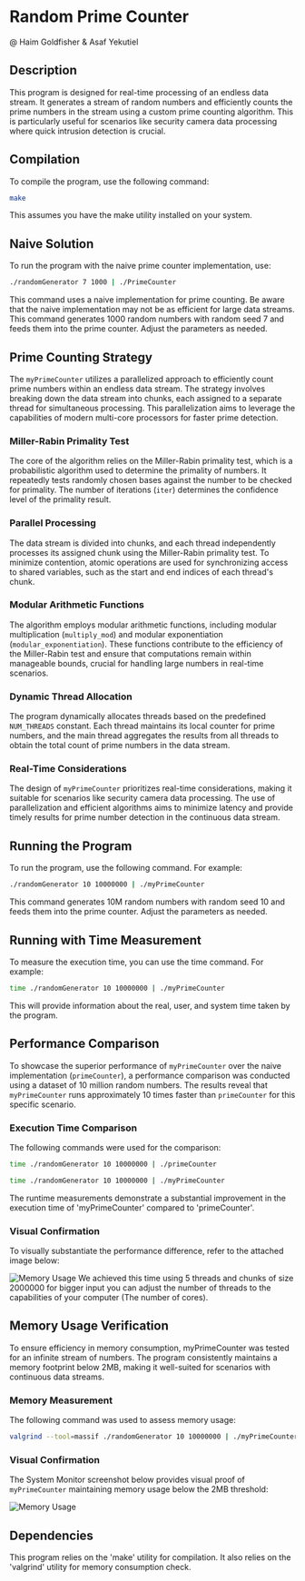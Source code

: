 # Random Prime Counter

@ Haim Goldfisher & Asaf Yekutiel

## Description

This program is designed for real-time processing of an endless data stream. It generates a stream of random numbers and efficiently counts the prime numbers in the stream using a custom prime counting algorithm. This is particularly useful for scenarios like security camera data processing where quick intrusion detection is crucial.

## Compilation

To compile the program, use the following command:

```bash
make
```

This assumes you have the make utility installed on your system.

## Naive Solution

To run the program with the naive prime counter implementation, use:

```bash
./randomGenerator 7 1000 | ./PrimeCounter
```

This command uses a naive implementation for prime counting. Be aware that the naive implementation may not be as efficient for large data streams.
This command generates 1000 random numbers with random seed 7 and feeds them into the prime counter. Adjust the parameters as needed.

## Prime Counting Strategy

The `myPrimeCounter` utilizes a parallelized approach to efficiently count prime numbers within an endless data stream. The strategy involves breaking down the data stream into chunks, each assigned to a separate thread for simultaneous processing. This parallelization aims to leverage the capabilities of modern multi-core processors for faster prime detection.

### Miller-Rabin Primality Test

The core of the algorithm relies on the Miller-Rabin primality test, which is a probabilistic algorithm used to determine the primality of numbers. It repeatedly tests randomly chosen bases against the number to be checked for primality. The number of iterations (`iter`) determines the confidence level of the primality result.

### Parallel Processing

The data stream is divided into chunks, and each thread independently processes its assigned chunk using the Miller-Rabin primality test. To minimize contention, atomic operations are used for synchronizing access to shared variables, such as the start and end indices of each thread's chunk.

### Modular Arithmetic Functions

The algorithm employs modular arithmetic functions, including modular multiplication (`multiply_mod`) and modular exponentiation (`modular_exponentiation`). These functions contribute to the efficiency of the Miller-Rabin test and ensure that computations remain within manageable bounds, crucial for handling large numbers in real-time scenarios.

### Dynamic Thread Allocation

The program dynamically allocates threads based on the predefined `NUM_THREADS` constant. Each thread maintains its local counter for prime numbers, and the main thread aggregates the results from all threads to obtain the total count of prime numbers in the data stream.

### Real-Time Considerations

The design of `myPrimeCounter` prioritizes real-time considerations, making it suitable for scenarios like security camera data processing. The use of parallelization and efficient algorithms aims to minimize latency and provide timely results for prime number detection in the continuous data stream.

## Running the Program

To run the program, use the following command. For example:

```bash
./randomGenerator 10 10000000 | ./myPrimeCounter
```

This command generates 10M random numbers with random seed 10 and feeds them into the prime counter. Adjust the parameters as needed.

## Running with Time Measurement

To measure the execution time, you can use the time command. For example:

```bash
time ./randomGenerator 10 10000000 | ./myPrimeCounter

```

This will provide information about the real, user, and system time taken by the program.

## Performance Comparison

To showcase the superior performance of `myPrimeCounter` over the naive implementation (`primeCounter`), a performance comparison was conducted using a dataset of 10 million random numbers. The results reveal that `myPrimeCounter` runs approximately 10 times faster than `primeCounter` for this specific scenario.

### Execution Time Comparison

The following commands were used for the comparison:

```bash
time ./randomGenerator 10 10000000 | ./primeCounter
```

```bash
time ./randomGenerator 10 10000000 | ./myPrimeCounter
```

The runtime measurements demonstrate a substantial improvement in the execution time of 'myPrimeCounter' compared to 'primeCounter'.

### Visual Confirmation

To visually substantiate the performance difference, refer to the attached image below:

![Memory Usage](https://github.com/haimgoldfisher/Adv_Prog/blob/main/Ex2/X10_than_primeCounter.jpg?raw=true)
We achieved this time using 5 threads and chunks of size 2000000
for bigger input you can adjust the number of threads to the capabilities of your computer (The number of cores).

## Memory Usage Verification

To ensure efficiency in memory consumption, myPrimeCounter was tested for an infinite stream of numbers. The program consistently maintains a memory footprint below 2MB, making it well-suited for scenarios with continuous data streams.

### Memory Measurement

The following command was used to assess memory usage:

```bash
valgrind --tool=massif ./randomGenerator 10 10000000 | ./myPrimeCounter
```

### Visual Confirmation

The System Monitor screenshot below provides visual proof of `myPrimeCounter` maintaining memory usage below the 2MB threshold:

![Memory Usage](https://github.com/haimgoldfisher/Adv_Prog/blob/main/Ex2/no_more_than_2MB_RAM.png?raw=true)

## Dependencies

This program relies on the 'make' utility for compilation. It also relies on the 'valgrind' utility for memory consumption check.
